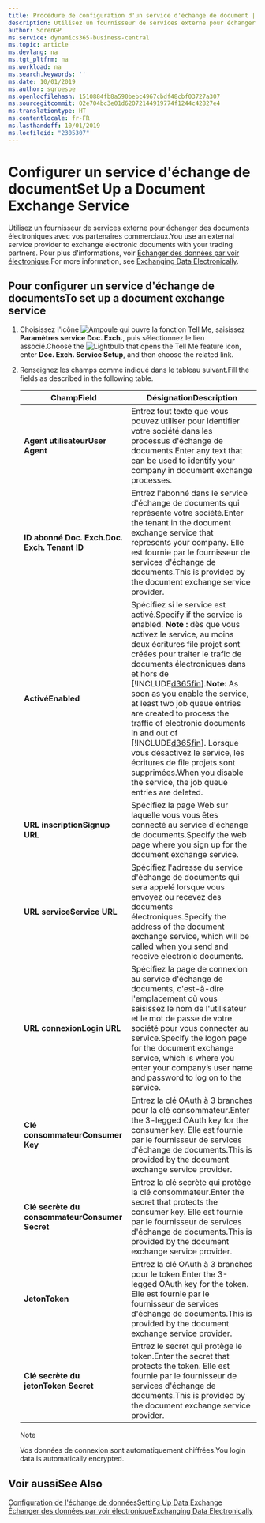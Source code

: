 ```yaml
---
title: Procédure de configuration d'un service d'échange de document | Microsoft Docs
description: Utilisez un fournisseur de services externe pour échanger des documents électroniques avec vos partenaires commerciaux.
author: SorenGP
ms.service: dynamics365-business-central
ms.topic: article
ms.devlang: na
ms.tgt_pltfrm: na
ms.workload: na
ms.search.keywords: ''
ms.date: 10/01/2019
ms.author: sgroespe
ms.openlocfilehash: 1510884fb8a590bebc4967cbdf48cbf03727a307
ms.sourcegitcommit: 02e704bc3e01d62072144919774f1244c42827e4
ms.translationtype: HT
ms.contentlocale: fr-FR
ms.lasthandoff: 10/01/2019
ms.locfileid: "2305307"
---
```

# <a name="set-up-a-document-exchange-service"></a><span data-ttu-id="e239f-103">Configurer un service d'échange de document</span><span class="sxs-lookup"><span data-stu-id="e239f-103">Set Up a Document Exchange Service</span></span>
<span data-ttu-id="e239f-104">Utilisez un fournisseur de services externe pour échanger des documents électroniques avec vos partenaires commerciaux.</span><span class="sxs-lookup"><span data-stu-id="e239f-104">You use an external service provider to exchange electronic documents with your trading partners.</span></span> <span data-ttu-id="e239f-105">Pour plus d'informations, voir [Échanger des données par voir électronique](across-data-exchange.md).</span><span class="sxs-lookup"><span data-stu-id="e239f-105">For more information, see [Exchanging Data Electronically](across-data-exchange.md).</span></span>  

## <a name="to-set-up-a-document-exchange-service"></a><span data-ttu-id="e239f-106">Pour configurer un service d'échange de documents</span><span class="sxs-lookup"><span data-stu-id="e239f-106">To set up a document exchange service</span></span>  
1. <span data-ttu-id="e239f-107">Choisissez l'icône ![Ampoule qui ouvre la fonction Tell Me](media/ui-search/search_small.png "Dites-moi ce que vous voulez faire"), saisissez **Paramètres service Doc. Exch.**, puis sélectionnez le lien associé.</span><span class="sxs-lookup"><span data-stu-id="e239f-107">Choose the ![Lightbulb that opens the Tell Me feature](media/ui-search/search_small.png "Tell me what you want to do") icon, enter **Doc. Exch. Service Setup**, and then choose the related link.</span></span>  
2. <span data-ttu-id="e239f-108">Renseignez les champs comme indiqué dans le tableau suivant.</span><span class="sxs-lookup"><span data-stu-id="e239f-108">Fill the fields as described in the following table.</span></span>  

    |<span data-ttu-id="e239f-109">Champ</span><span class="sxs-lookup"><span data-stu-id="e239f-109">Field</span></span>|<span data-ttu-id="e239f-110">Désignation</span><span class="sxs-lookup"><span data-stu-id="e239f-110">Description</span></span>|  
    |---------------------------------|---------------------------------------|  
    |<span data-ttu-id="e239f-111">**Agent utilisateur**</span><span class="sxs-lookup"><span data-stu-id="e239f-111">**User Agent**</span></span>|<span data-ttu-id="e239f-112">Entrez tout texte que vous pouvez utiliser pour identifier votre société dans les processus d'échange de documents.</span><span class="sxs-lookup"><span data-stu-id="e239f-112">Enter any text that can be used to identify your company in document exchange processes.</span></span>|  
    |<span data-ttu-id="e239f-113">**ID abonné Doc. Exch.**</span><span class="sxs-lookup"><span data-stu-id="e239f-113">**Doc. Exch. Tenant ID**</span></span>|<span data-ttu-id="e239f-114">Entrez l'abonné dans le service d'échange de documents qui représente votre société.</span><span class="sxs-lookup"><span data-stu-id="e239f-114">Enter the tenant in the document exchange service that represents your company.</span></span> <span data-ttu-id="e239f-115">Elle est fournie par le fournisseur de services d'échange de documents.</span><span class="sxs-lookup"><span data-stu-id="e239f-115">This is provided by the document exchange service provider.</span></span>|  
    |<span data-ttu-id="e239f-116">**Activé**</span><span class="sxs-lookup"><span data-stu-id="e239f-116">**Enabled**</span></span>|<span data-ttu-id="e239f-117">Spécifiez si le service est activé.</span><span class="sxs-lookup"><span data-stu-id="e239f-117">Specify if the service is enabled.</span></span> <span data-ttu-id="e239f-118">**Note :** dès que vous activez le service, au moins deux écritures file projet sont créées pour traiter le trafic de documents électroniques dans et hors de [!INCLUDE[d365fin](includes/d365fin_md.md)].</span><span class="sxs-lookup"><span data-stu-id="e239f-118">**Note:**  As soon as you enable the service, at least two job queue entries are created to process the traffic of electronic documents in and out of [!INCLUDE[d365fin](includes/d365fin_md.md)].</span></span> <span data-ttu-id="e239f-119">Lorsque vous désactivez le service, les écritures de file projets sont supprimées.</span><span class="sxs-lookup"><span data-stu-id="e239f-119">When you disable the service, the job queue entries are deleted.</span></span>|  
    |<span data-ttu-id="e239f-120">**URL inscription**</span><span class="sxs-lookup"><span data-stu-id="e239f-120">**Signup URL**</span></span>|<span data-ttu-id="e239f-121">Spécifiez la page Web sur laquelle vous vous êtes connecté au service d'échange de documents.</span><span class="sxs-lookup"><span data-stu-id="e239f-121">Specify the web page where you sign up for the document exchange service.</span></span>|  
    |<span data-ttu-id="e239f-122">**URL service**</span><span class="sxs-lookup"><span data-stu-id="e239f-122">**Service URL**</span></span>|<span data-ttu-id="e239f-123">Spécifiez l'adresse du service d'échange de documents qui sera appelé lorsque vous envoyez ou recevez des documents électroniques.</span><span class="sxs-lookup"><span data-stu-id="e239f-123">Specify the address of the document exchange service, which will be called when you send and receive electronic documents.</span></span>|  
    |<span data-ttu-id="e239f-124">**URL connexion**</span><span class="sxs-lookup"><span data-stu-id="e239f-124">**Login URL**</span></span>|<span data-ttu-id="e239f-125">Spécifiez la page de connexion au service d'échange de documents, c'est-à-dire l'emplacement où vous saisissez le nom de l'utilisateur et le mot de passe de votre société pour vous connecter au service.</span><span class="sxs-lookup"><span data-stu-id="e239f-125">Specify the logon page for the document exchange service, which is where you enter your company’s user name and password to log on to the service.</span></span>|  
    |<span data-ttu-id="e239f-126">**Clé consommateur**</span><span class="sxs-lookup"><span data-stu-id="e239f-126">**Consumer Key**</span></span>|<span data-ttu-id="e239f-127">Entrez la clé OAuth à 3 branches pour la clé consommateur.</span><span class="sxs-lookup"><span data-stu-id="e239f-127">Enter the 3-legged OAuth key for the consumer key.</span></span> <span data-ttu-id="e239f-128">Elle est fournie par le fournisseur de services d'échange de documents.</span><span class="sxs-lookup"><span data-stu-id="e239f-128">This is provided by the document exchange service provider.</span></span>|  
    |<span data-ttu-id="e239f-129">**Clé secrète du consommateur**</span><span class="sxs-lookup"><span data-stu-id="e239f-129">**Consumer Secret**</span></span>|<span data-ttu-id="e239f-130">Entrez la clé secrète qui protège la clé consommateur.</span><span class="sxs-lookup"><span data-stu-id="e239f-130">Enter the secret that protects the consumer key.</span></span> <span data-ttu-id="e239f-131">Elle est fournie par le fournisseur de services d'échange de documents.</span><span class="sxs-lookup"><span data-stu-id="e239f-131">This is provided by the document exchange service provider.</span></span>|  
    |<span data-ttu-id="e239f-132">**Jeton**</span><span class="sxs-lookup"><span data-stu-id="e239f-132">**Token**</span></span>|<span data-ttu-id="e239f-133">Entrez la clé OAuth à 3 branches pour le token.</span><span class="sxs-lookup"><span data-stu-id="e239f-133">Enter the 3-legged OAuth key for the token.</span></span> <span data-ttu-id="e239f-134">Elle est fournie par le fournisseur de services d'échange de documents.</span><span class="sxs-lookup"><span data-stu-id="e239f-134">This is provided by the document exchange service provider.</span></span>|  
    |<span data-ttu-id="e239f-135">**Clé secrète du jeton**</span><span class="sxs-lookup"><span data-stu-id="e239f-135">**Token Secret**</span></span>|<span data-ttu-id="e239f-136">Entrez le secret qui protège le token.</span><span class="sxs-lookup"><span data-stu-id="e239f-136">Enter the secret that protects the token.</span></span> <span data-ttu-id="e239f-137">Elle est fournie par le fournisseur de services d'échange de documents.</span><span class="sxs-lookup"><span data-stu-id="e239f-137">This is provided by the document exchange service provider.</span></span>|  

    > [!NOTE]  
    > <span data-ttu-id="e239f-138">Vos données de connexion sont automatiquement chiffrées.</span><span class="sxs-lookup"><span data-stu-id="e239f-138">You login data is automatically encrypted.</span></span>

## <a name="see-also"></a><span data-ttu-id="e239f-139">Voir aussi</span><span class="sxs-lookup"><span data-stu-id="e239f-139">See Also</span></span>  
[<span data-ttu-id="e239f-140">Configuration de l'échange de données</span><span class="sxs-lookup"><span data-stu-id="e239f-140">Setting Up Data Exchange</span></span>](across-set-up-data-exchange.md)  
[<span data-ttu-id="e239f-141">Échanger des données par voir électronique</span><span class="sxs-lookup"><span data-stu-id="e239f-141">Exchanging Data Electronically</span></span>](across-data-exchange.md)

